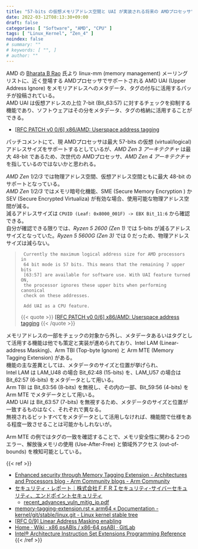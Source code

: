 ```yaml
---
title: "57-bits の仮想メモリアドレス空間と UAI が実装される将来の AMDプロセッサ"
date: 2022-03-12T08:13:30+09:00
draft: false
categories: [ "Software", "AMD", "CPU" ]
tags: [ "Linux_Kernel", "Zen_4" ]
noindex: false
# summary: ""
# keywords: [ "", ]
# author: ""
---
```


AMD の [Bharata B Rao](https://in.linkedin.com/in/bharata-b-rao-58123851) 氏より linux-mm (memory management) メーリングリストに、近く登場する AMDプロセッサでサポートされる AMD UAI (Upper Address Ignore) をメモリアドレスへのメタデータ、タグの付与に活用するパッチが投稿されている。  
AMD UAI は仮想アドレスの上位 7-bit (Bit_63:57) に対するチェックを抑制する機能であり、ソフトウェアはその分をメタデータ、タグの格納に活用することができる。  

* [[RFC PATCH v0 0/6] x86/AMD: Userspace address tagging](https://lore.kernel.org/linux-mm/2b26fc5b-d709-f2e1-0c8f-a6a548008216@intel.com/T/)

パッチコメントにて、現 AMDプロセッサは最大 57-bits の仮想 (virtual/logical) アドレスサイズをサポートするとしているが、*AMD Zen 3 アーキテクチャ* は最大 48-bit であるため、次世代の AMDプロセッサ、*AMD Zen 4 アーキテクチャ* を指しているのではないかと思われる。  

*AMD Zen 1/2/3* では物理アドレス空間、仮想アドレス空間ともに最大 48-bit のサポートとなっている。  
*AMD Zen 1/2/3* ではメモリ暗号化機能、SME (Secure Memory Encryption ) か SEV (Secure Encrypted Virtualiza) が有効な場合、使用可能な物理アドレス空間が減る。  
減るアドレスサイズは `CPUID (Leaf: 0x8000_001F) -> EBX Bit_11:6` から確認できる。  
自分が確認できる限りでは、*Ryzen 5 2600 (Zen 1)* では 5-bits が減るアドレスサイズとなっていた。*Ryzen 5 5600G (Zen 3)* では 0 だっため、物理アドレスサイズは減らない。  

 > 		Currently the maximum logical address size for AMD processors in
 > 		64 bit mode is 57 bits. This means that the remaining 7 upper bits
 > 		[63:57] are available for software use. With UAI feature turned ON,
 > 		the processor ignores these upper bits when performing canonical
 > 		check on these addresses.
 > 		
 > 		Add UAI as a CPU feature.
 >
 > {{< quote >}} [[RFC PATCH v0 0/6] x86/AMD: Userspace address tagging](https://lore.kernel.org/linux-mm/2b26fc5b-d709-f2e1-0c8f-a6a548008216@intel.com/T/#e1b9caa0c700839bc9238a3161ddc5b757062d077) {{< /quote >}}

メモリアドレスの一部をチェックの対象から外し、メタデータあるいはタグとして活用する機能は他でも策定と実装が進められており、Intel LAM (Linear-address Masking)、Arm TBI (Top-byte Ignore) と Arm MTE (Memory Tagging Extension) がある。  
機能の主な差異としては、メタデータのサイズと位置が挙げられ、  
Intel LAM は LAM_U48 の場合 Bit_62:48 (15-bits) を、LAM_U57 の場合は Bit_62:57 (6-bits) をメタデータとして用いる。  
Arm TBI は Bit_63:56 (8-bits) を無視し、その内の一部、Bit_59:56 (4-bits) を Arm MTE でメタデータとして用いる。  
AMD UAI は Bit_63:57 (7-bits) を無視するため、メタデータのサイズと位置が一致するものはなく、それぞれで異なる。  
無視されるビットすべてをメタデータとして活用しなければ、機能間で仕様をある程度一致させることは可能かもしれないが。  

Arm MTE の例ではタグの一致を確認することで、メモリ安全性に関わる 2つのエラー、解放後メモリの使用 (Use-After-Free) と領域外アクセス (out-of-bounds) を検知可能としている。  

{{< ref >}}
* [Enhanced security through Memory Tagging Extension - Architectures and Processors blog - Arm Community blogs - Arm Community](https://community.arm.com/arm-community-blogs/b/architectures-and-processors-blog/posts/enhanced-security-through-mte)
* [セキュリティ・レポート｜株式会社ＦＦＲＩセキュリティ-サイバーセキュリティ、エンドポイントセキュリティ](https://www.ffri.jp/research/index.htm)
    * [recent_advances_vuln_mitig_jp.pdf](https://www.ffri.jp/assets/files/research/research_papers/recent_advances_vuln_mitig_jp.pdf)
* [memory-tagging-extension.rst « arm64 « Documentation - kernel/git/stable/linux.git - Linux kernel stable tree](https://git.kernel.org/pub/scm/linux/kernel/git/stable/linux.git/tree/Documentation/arm64/memory-tagging-extension.rst?h=v5.16.14)
* [[RFC 0/9] Linear Address Masking enabling](https://lore.kernel.org/linux-mm/20210205151631.43511-2-kirill.shutemov@linux.intel.com/T/#u)
* [Home · Wiki · x86 psABIs / x86-64 psABI · GitLab](https://gitlab.com/x86-psABIs/x86-64-ABI/-/wikis/home)
* [Intel® Architecture Instruction Set Extensions Programming Reference](https://cdrdv2.intel.com/v1/dl/getContent/671368)
{{< /ref >}}
